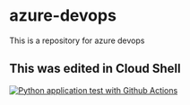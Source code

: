# azure-devops
This is a repository for azure devops

## This was edited in Cloud Shell

[![Python application test with Github Actions](https://github.com/nujack74/azure-devops/actions/workflows/main.yml/badge.svg)](https://github.com/nujack74/azure-devops/actions/workflows/main.yml)
